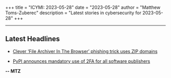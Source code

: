 +++
title = "ICYMI: 2023-05-28"
date = "2023-05-28"
author = "Matthew Toms-Zuberec"
description = "Latest stories in cybersecurity for 2023-05-28"
+++

---------------------------------------------------------------------------
## Latest Headlines
- [Clever ‘File Archiver In The Browser’ phishing trick uses ZIP domains](https://www.bleepingcomputer.com/news/security/clever-file-archiver-in-the-browser-phishing-trick-uses-zip-domains/)

- [PyPI announces mandatory use of 2FA for all software publishers](https://www.bleepingcomputer.com/news/security/pypi-announces-mandatory-use-of-2fa-for-all-software-publishers/)

**-- MTZ**